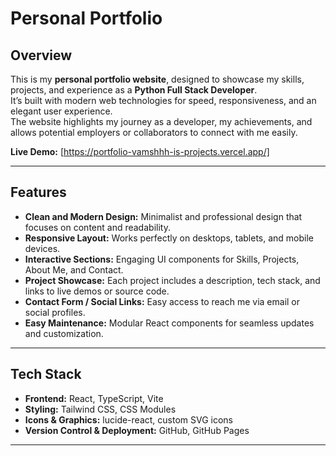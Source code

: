 # Personal Portfolio

## Overview
This is my **personal portfolio website**, designed to showcase my skills, projects, and experience as a **Python Full Stack Developer**.  
It’s built with modern web technologies for speed, responsiveness, and an elegant user experience.  
The website highlights my journey as a developer, my achievements, and allows potential employers or collaborators to connect with me easily.

**Live Demo:** [https://portfolio-vamshhh-is-projects.vercel.app/]  

---

## Features

- **Clean and Modern Design:** Minimalist and professional design that focuses on content and readability.  
- **Responsive Layout:** Works perfectly on desktops, tablets, and mobile devices.  
- **Interactive Sections:** Engaging UI components for Skills, Projects, About Me, and Contact.  
- **Project Showcase:** Each project includes a description, tech stack, and links to live demos or source code.  
- **Contact Form / Social Links:** Easy access to reach me via email or social profiles.  
- **Easy Maintenance:** Modular React components for seamless updates and customization.  

---

## Tech Stack

- **Frontend:** React, TypeScript, Vite  
- **Styling:** Tailwind CSS, CSS Modules  
- **Icons & Graphics:** lucide-react, custom SVG icons  
- **Version Control & Deployment:** GitHub, GitHub Pages  

---
